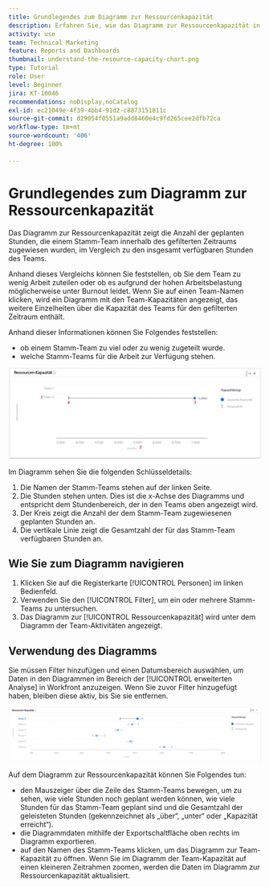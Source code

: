 ```yaml
---
title: Grundlegendes zum Diagramm zur Ressourcenkapazität
description: Erfahren Sie, wie das Diagramm zur Ressourcenkapazität in der [!UICONTROL erweiterten Analyse] die Anzahl der geplanten Stunden, die einem Stamm-Team innerhalb des gefilterten Zeitraums zugewiesen wurden, im Vergleich zu den insgesamt verfügbaren Stunden des Teams anzeigt.
activity: use
team: Technical Marketing
feature: Reports and Dashboards
thumbnail: understand-the-resource-capacity-chart.png
type: Tutorial
role: User
level: Beginner
jira: KT-10046
recommendations: noDisplay,noCatalog
exl-id: ec21049e-4f39-4bb4-91d2-c8873151811c
source-git-commit: d29054f0551a9add8460e4c9fd265cee2dfb72ca
workflow-type: tm+mt
source-wordcount: '406'
ht-degree: 100%

---
```


# Grundlegendes zum Diagramm zur Ressourcenkapazität

Das Diagramm zur Ressourcenkapazität zeigt die Anzahl der geplanten Stunden, die einem Stamm-Team innerhalb des gefilterten Zeitraums zugewiesen wurden, im Vergleich zu den insgesamt verfügbaren Stunden des Teams.

Anhand dieses Vergleichs können Sie feststellen, ob Sie dem Team zu wenig Arbeit zuteilen oder ob es aufgrund der hohen Arbeitsbelastung möglicherweise unter Burnout leidet. Wenn Sie auf einen Team-Namen klicken, wird ein Diagramm mit den Team-Kapazitäten angezeigt, das weitere Einzelheiten über die Kapazität des Teams für den gefilterten Zeitraum enthält.

Anhand dieser Informationen können Sie Folgendes feststellen:

* ob einem Stamm-Team zu viel oder zu wenig zugeteilt wurde.
* welche Stamm-Teams für die Arbeit zur Verfügung stehen.

![Ein Bild, das ein Diagramm zur Ressourcenkapazität mit Zahlen zu den Bereichen anzeigt, die in den folgenden Aufzählungspunkten beschrieben werden](assets/section-3-2.png)

Im Diagramm sehen Sie die folgenden Schlüsseldetails:

1. Die Namen der Stamm-Teams stehen auf der linken Seite.
1. Die Stunden stehen unten. Dies ist die x-Achse des Diagramms und entspricht dem Stundenbereich, der in den Teams oben angezeigt wird.
1. Der Kreis zeigt die Anzahl der dem Stamm-Team zugewiesenen geplanten Stunden an.
1. Die vertikale Linie zeigt die Gesamtzahl der für das Stamm-Team verfügbaren Stunden an.

## Wie Sie zum Diagramm navigieren

1. Klicken Sie auf die Registerkarte [!UICONTROL Personen] im linken Bedienfeld.
1. Verwenden Sie den [!UICONTROL Filter], um ein oder mehrere Stamm-Teams zu untersuchen.
1. Das Diagramm zur [!UICONTROL Ressourcenkapazität] wird unter dem Diagramm der Team-Aktivitäten angezeigt.

## Verwendung des Diagramms

Sie müssen Filter hinzufügen und einen Datumsbereich auswählen, um Daten in den Diagrammen im Bereich der [!UICONTROL erweiterten Analyse] in Workfront anzuzeigen. Wenn Sie zuvor Filter hinzugefügt haben, bleiben diese aktiv, bis Sie sie entfernen.

![Ein Bild mit einem Diagramm zur Ressourcenkapazität](assets/section-3-3.png)

Auf dem Diagramm zur Ressourcenkapazität können Sie Folgendes tun:

* den Mauszeiger über die Zeile des Stamm-Teams bewegen, um zu sehen, wie viele Stunden noch geplant werden können, wie viele Stunden für das Stamm-Team geplant sind und die Gesamtzahl der geleisteten Stunden (gekennzeichnet als „über“, „unter“ oder „Kapazität erreicht“).
* die Diagrammdaten mithilfe der Exportschaltfläche oben rechts im Diagramm exportieren.
* auf den Namen des Stamm-Teams klicken, um das Diagramm zur Team-Kapazität zu öffnen. Wenn Sie im Diagramm der Team-Kapazität auf einen kleineren Zeitrahmen zoomen, werden die Daten im Diagramm zur Ressourcenkapazität aktualisiert.
